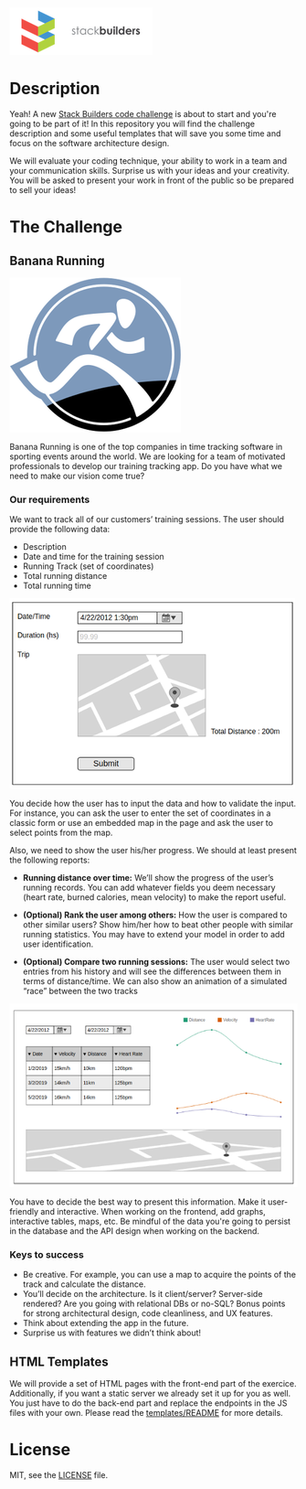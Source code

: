 ![Stack Builders](https://github.com/stackbuilders/nano-chat/raw/master/sb.png)

# Description

Yeah! A new [Stack Builders code challenge](https://www.stackbuilders.com/code-challenge)
is about to start and you're going to be part of it! In this repository you
will find the challenge description and some useful templates that will
save you some time and focus on the software architecture design.

We will evaluate your coding technique, your ability to work in a team and your communication skills.
Surprise us with your ideas and your creativity. You will be asked to present your work in front of
the public so be prepared to sell your ideas!

# The Challenge

## Banana Running

![logo][logo]

Banana Running is one of the top companies in time tracking software in sporting
events around the world. We are looking for a team of motivated professionals to
develop our training tracking app. Do you have what we need to make our vision come true?

### Our requirements

We want to track all of our customers’ training sessions. The user should
provide the following data:

- Description
- Date and time for the training session
- Running Track (set of coordinates)
- Total running distance
- Total running time

![form][form]

You decide how the user has to input the data and how to validate the input.
For instance, you can ask the user to enter the set of coordinates in a classic
form or use an embedded map in the page and ask the user to select points from the map.

Also, we need to show the user his/her progress. We should at least present the following reports:

- **Running distance over time:** We’ll show the progress of the user’s running records.
You can add whatever fields you deem necessary (heart rate, burned calories, mean velocity) to make the report useful.

- **(Optional) Rank the user among others:** How the user is compared to other similar users?
Show him/her how to beat other people with similar running statistics.
You may have to extend your model in order to add user identification.

- **(Optional) Compare two running sessions:** The user would select two entries
from his history and will see the differences between them in terms of distance/time.
We can also show an animation of a simulated “race” between the two tracks

![compare][compare]

You have to decide the best way to present this information.
Make it user-friendly and interactive. When working on the frontend, add graphs,
interactive tables, maps, etc. Be mindful of the data you're going to persist
in the database and the API design when working on the backend.

### Keys to success

- Be creative. For example, you can use a map to acquire the points of the
track and calculate the distance.
- You’ll decide on the architecture. Is it client/server? Server-side rendered?
Are you going with relational DBs or no-SQL? Bonus points for strong
architectural design, code cleanliness, and UX features.
- Think about extending the app in the future.
- Surprise us with features we didn’t think about!

## HTML Templates

We will provide a set of HTML pages with the front-end part of the exercice.
Additionally, if you want a static server we already set it up for you as well.
You just have to do the back-end part and replace the endpoints in the JS
files with your own. Please read the [templates/README](templates/README)
for more details.

# License

MIT, see the [LICENSE](LICENSE) file.

[logo]: ./img_repo/image1.png
[compare]: ./img_repo/image2.png
[form]: ./img_repo/image3.png
